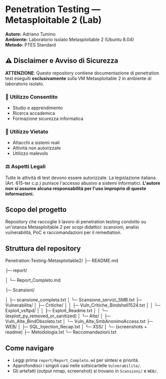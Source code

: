 # Penetration Testing — Metasploitable 2 (Lab)

**Autore:** Adriano Tumino  
**Ambiente:** Laboratorio isolato Metasploitable 2 (Ubuntu 8.04)  
**Metodo:** PTES Standard

## ⚠️ Disclaimer e Avviso di Sicurezza
**ATTENZIONE**: Questo repository contiene documentazione di penetration test eseguiti **esclusivamente** sulla VM Metasploitable 2 in ambiente di laboratorio isolato.
### 🚫 Utilizzo Consentito
- Studio e apprendimento
- Ricerca accademica
- Formazione sicurezza informatica

### 🚫 Utilizzo Vietato
- Attacchi a sistemi reali
- Attività non autorizzate
- Utilizzo malevolo

### ⚖️ Aspetti Legali
Tutte le attività di test devono essere autorizzate. La legislazione italiana (Art. 615-ter c.p.) punisce l'accesso abusivo a sistemi informatici.
**L'autore non si assume alcuna responsabilità per l'uso improprio di queste informazioni.**

## Scopo del progetto
Repository che raccoglie il lavoro di penetration testing condotto su un'istanza Metasploitable 2 per scopi didattici: scansioni, analisi vulnerabilità, PoC e raccomandazioni per il remediation.

## Struttura del repository
Penetration-Testing-Metasploitable2/
├─ README.md

├─ report/

│ └─ Report_Completo.md

├─ Scansioni/

│ ├─ scansione_completa.txt
│ └─ Scansione_servizi_SMB.txt
├─ Vulnerabilita/
│ ├─ Critiche/
│ │ ├─ Vuln_Critiche_Bindshell1524.txt
│ │ └─ Exploit_vsftpd/
│ │ ├─ Exploit_Readme.txt
│ │ └─ (exploit_py_removed_or_sanitized)
│ └─ Alte/
│ ├─ Vuln_Alte_BindObsoleto.txt
│ └─ Vuln_Alte_SmbAnonimoAccess.txt
├─ WEB/
│ ├─ SQL_Injection_Recap.txt
│ └─ XSS/
│ └─ (screenshots + readme)
├─ Metodologia.txt
└─ Raccomandazioni.txt


## Come navigare
- Leggi prima `report/Report_Completo.md` per sintesi e priorità.  
- Approfondisci i singoli casi nelle sottocartelle `Vulnerabilita/`.  
- Gli artefatti (output nmap, screenshot) si trovano in `Scansioni/` e `WEB/`. 


